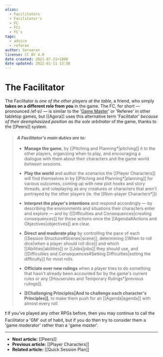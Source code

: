 ```yaml
---
alias:
  - Facilitators
  - Facilitator's
  - FC
  - FCs
  - FC's
tags:
  - advice
  - referee
author: Seraaron
license: CC BY 4.0
date created: 2021-07-21+1800
date updated: 2022-01-11 13:58
---
```


# The Facilitator

The Facilitator is _one of the other players at the table_, a friend, who simply **takes on a different role from you** in the game. The FC, for short — pronounced /ef·si/ — is similar to the '[Game Master](https://en.wikipedia.org/wiki/Gamemaster)' or 'Referee' in other tabletop games, but [[Agora]] uses this alternative term 'Facilitator' _because of their deemphasized position as the sole arbitrator_ of the game, thanks to the [[Peers]] system.

> #### _A Facilitator's main duties are to:_
>
> - **Manage the game**, by [[Pitching and Planning*|pitching]] it to the other players, organizing when to play, and encouraging a dialogue with them about their characters and the game world _between sessions_.
>
> - **Play the world** and author the scenarios the [[Player Characters]] will find themselves in by [[Pitching and Planning*|planning]] for various outcomes, coming up with new plot hooks and story threads, and roleplaying as any creatures or characters that aren't portrayed by the other players (ie. the [[Non-player Characters*]])
>
> - **Interpret the player's intentions** and respond accordingly — by describing the environments and situations their characters enter and explore — and by [[Difficulties and Consequences|creating consequences]] for those actions once the [[Agenda#Actions and Objectives|objectives]] are clear.
>
> - **Direct and moderate play** by controlling the pace of each [[Session Structure#Scenes|scene]], determining [[When to roll dice|when a player should roll dice]] and which [[Abilities|abilities]] or [[Jobs|jobs]] they should use, and [[Difficulties and Consequences#Setting Difficulties|setting the difficulty]] for most rolls.
>
> - **Officiate over new rulings** when a player tries to do something that hasn't already been accounted for by the game's current rules or any [[Houserules and Temporary Rulings*|previous rulings]].
>
> - **[[Challenging Principles|And to challenge each character's Principles]]**, to make them push for an [[Agenda|agenda]] with almost every roll.

❗ If you've played any other RPGs before, then you may continue to call the Facilitator a 'GM' out of habit, but if you do then try to consider them a 'game moderator' rather than a 'game _master_'.

---

- **Next article:** [[Peers]]
- **Previous article:** [[Player Characters]]
- **Related article:** [[Quick Session Plan]]
